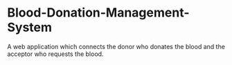 # Blood-Donation-Management-System
A web application which connects the donor who donates the blood and the acceptor who requests the blood.
